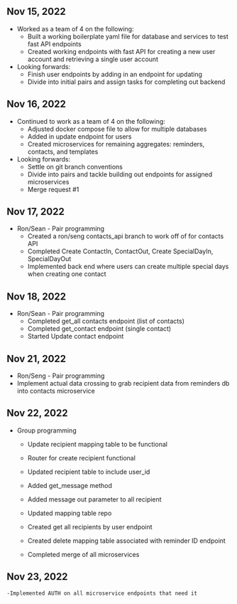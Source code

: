 ## Nov 15, 2022

- Worked as a team of 4 on the following:
  - Built a working boilerplate yaml file for database and services to test fast API endpoints
  - Created working endpoints with fast API for creating a new user account and retrieving a single user account
- Looking forwards:
  - Finish user endpoints by adding in an endpoint for updating
  - Divide into initial pairs and assign tasks for completing out backend

## Nov 16, 2022

- Continued to work as a team of 4 on the following:
  - Adjusted docker compose file to allow for multiple databases
  - Added in update endpoint for users
  - Created microservices for remaining aggregates: reminders, contacts, and templates
- Looking forwards:
  - Settle on git branch conventions
  - Divide into pairs and tackle building out endpoints for assigned microservices
  - Merge request #1

## Nov 17, 2022

- Ron/Sean - Pair programming
  - Created a ron/seng contacts_api branch to work off of for contacts API
  - Completed Create ContactIn, ContactOut, Create SpecialDayIn, SpecialDayOut
  - Implemented back end where users can create multiple special days when creating one contact

## Nov 18, 2022

- Ron/Sean - Pair programming
  - Completed get_all contacts endpoint (list of contacts)
  - Completed get_contact endpoint (single contact)
  - Started Update contact endpoint

## Nov 21, 2022

- Ron/Seng - Pair programming
- Implement actual data crossing to grab recipient data from reminders db into contacts microservice

## Nov 22, 2022

- Group programming

  - Update recipient mapping table to be functional

  - Router for create recipient functional

  - Updated recipient table to include user_id

  - Added get_message method

  - Added message out parameter to all recipient

  - Updated mapping table repo

  - Created get all recipients by user endpoint

  - Created delete mapping table associated with reminder ID endpoint

  - Completed merge of all microservices

## Nov 23, 2022

    -Implemented AUTH on all microservice endpoints that need it

